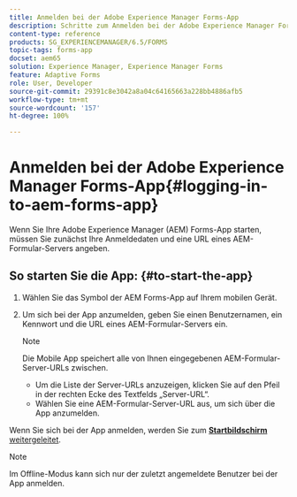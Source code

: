 ```yaml
---
title: Anmelden bei der Adobe Experience Manager Forms-App
description: Schritte zum Anmelden bei der Adobe Experience Manager Forms-App.
content-type: reference
products: SG_EXPERIENCEMANAGER/6.5/FORMS
topic-tags: forms-app
docset: aem65
solution: Experience Manager, Experience Manager Forms
feature: Adaptive Forms
role: User, Developer
source-git-commit: 29391c8e3042a8a04c64165663a228bb4886afb5
workflow-type: tm+mt
source-wordcount: '157'
ht-degree: 100%

---
```


# Anmelden bei der Adobe Experience Manager Forms-App{#logging-in-to-aem-forms-app}

Wenn Sie Ihre Adobe Experience Manager (AEM) Forms-App starten, müssen Sie zunächst Ihre Anmeldedaten und eine URL eines AEM-Formular-Servers angeben.

## So starten Sie die App: {#to-start-the-app}

1. Wählen Sie das Symbol der AEM Forms-App auf Ihrem mobilen Gerät.
1. Um sich bei der App anzumelden, geben Sie einen Benutzernamen, ein Kennwort und die URL eines AEM-Formular-Servers ein.

   >[!NOTE]
   >
   >Die Mobile App speichert alle von Ihnen eingegebenen AEM-Formular-Server-URLs zwischen.
   >
   >    * Um die Liste der Server-URLs anzuzeigen, klicken Sie auf den Pfeil in der rechten Ecke des Textfelds „Server-URL“.
   >    * Wählen Sie eine AEM-Formular-Server-URL aus, um sich über die App anzumelden.

Wenn Sie sich bei der App anmelden, werden Sie zum [**Startbildschirm** weitergeleitet](../../forms/using/home-screen.md).

>[!NOTE]
>
>Im Offline-Modus kann sich nur der zuletzt angemeldete Benutzer bei der App anmelden.
